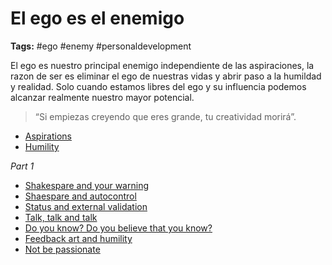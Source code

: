 # El ego es el enemigo

**Tags:** #ego #enemy #personaldevelopment

El ego es nuestro principal enemigo independiente de las aspiraciones, la razon de ser es eliminar el ego de nuestras vidas y abrir paso a la humildad y realidad. Solo cuando estamos libres del ego y su influencia podemos alcanzar realmente nuestro mayor potencial.

> “Si empiezas creyendo que eres grande, tu creatividad morirá”.

- [Aspirations](../extract/20220519101342_aspirations-and-ego.md.md)
- [Humility](../quote/20220519093118_quote-humildity-of-success.md)

_Part 1_

- [Shakespare and your warning](../quote/20220519102044_shakespare-polonio.md)
- [Shaespare and autocontrol](../extract/20220519102406_shakespare-autocontrol.md)
- [Status and external validation](../extract/20220519103132_status-and-validation.md)
- [Talk, talk and talk](../extract/20220519103736_talk-and-talk.md) 
- [Do you know? Do you believe that you know?](../extract/20220520080314_do-you-know-or-do-you-believe-that-know.md)
- [Feedback art and humility](../extract/20220520081202_feedback.md)
- [Not be passionate](../extract/20220520084510_not-be-passionate.md)